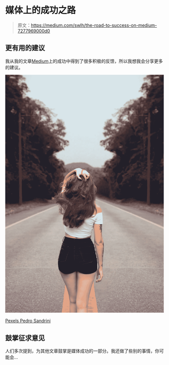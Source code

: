 # 媒体上的成功之路

> 原文：<https://medium.com/swlh/the-road-to-success-on-medium-7277969000d0>

## 更有用的建议

我从我的文章[Medium](/swlh/how-to-succeed-on-medium-e04a3fe6f1a5)上的成功中得到了很多积极的反馈，所以我想我会分享更多的建议。

![](img/734b150339b263f7b2b34c0415dbf5cc.png)

[Pexels Pedro Sandrini](https://www.pexels.com/@pedro)

## 鼓掌征求意见

人们多次提到，为其他文章鼓掌是媒体成功的一部分。我还做了些别的事情，你可能会…